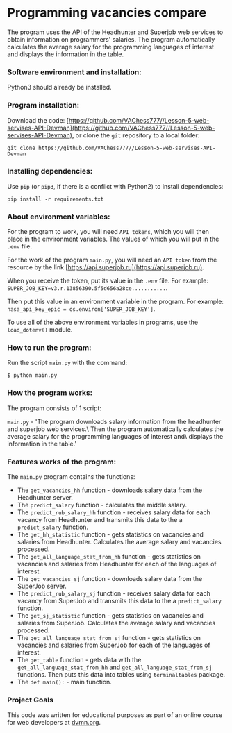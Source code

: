 # Programming vacancies compare

The program uses the API of the Headhunter and Superjob web services to obtain information on programmers' salaries.
The program automatically calculates the average salary for the programming languages of interest and displays the information in the table.

### Software environment and installation:

Python3 should already be installed.

### Program installation:

Download the code: [https://github.com/VAChess777//Lesson-5-web-servises-API-Devman](https://github.com/VAChess777//Lesson-5-web-servises-API-Devman), or clone the `git` repository to a local folder:
```
git clone https://github.com/VAChess777//Lesson-5-web-servises-API-Devman
```

### Installing dependencies:
 
Use `pip` (or `pip3`, if there is a conflict with Python2) to install dependencies:
```bach
pip install -r requirements.txt
```

### About environment variables:

For the program to work, you will need `API tokens`, which you will then place in the 
environment variables.  The values of which you will put in the `.env` file.

For the work of the program `main.py`, you will need an `API token` from the resource
by the link [https://api.superjob.ru](https://api.superjob.ru). 

When you receive the token, put its value in the `.env` file.
For example: `SUPER_JOB_KEY=v3.r.13856390.5f5d656a28ce...........`.

Then put this value in an environment variable in the program.
For example: `nasa_api_key_epic = os.environ['SUPER_JOB_KEY']`.

To use all of the above environment variables in programs, use the `load_dotenv()` module.

### How to run the program:

Run the script ```main.py``` with the command:
```bach
$ python main.py
```

### How the program works:

The program consists of 1 script:

```main.py``` - 'The program downloads salary information from the headhunter and superjob web services.\ 
				Then the program automatically calculates the average salary for the programming languages of interest and\ 
				displays the information in the table.'

            
### Features works of the program:

The `main.py` program contains the functions:

* The `get_vacancies_hh` function - downloads salary data from the Headhunter server.
* The `predict_salary` function - calculates the middle salary.
* The `predict_rub_salary_hh` function - receives salary data for each vacancy from Headhunter and transmits this data to the a `predict_salary` function.
* The `get_hh_statistic` function - gets statistics on vacancies and salaries from Headhunter. Calculates the average salary and vacancies processed.
* The `get_all_language_stat_from_hh` function - gets statistics on vacancies and salaries from Headhunter for each of the languages of interest.
* The `get_vacancies_sj` function - downloads salary data from the SuperJob server.
* The `predict_rub_salary_sj` function - receives salary data for each vacancy from SuperJob and transmits this data to the a `predict_salary` function.
* The `get_sj_statistic` function - gets statistics on vacancies and salaries from SuperJob. Calculates the average salary and vacancies processed.
* The `get_all_language_stat_from_sj` function - gets statistics on vacancies and salaries from SuperJob for each of the languages of interest.
* The `get_table` function - gets data with the `get_all_language_stat_from_hh` and `get_all_language_stat_from_sj` functions. Then puts this data into tables using `terminaltables` package.
* The `def main():` - main function. 

### Project Goals

This code was written for educational purposes as part of an online course for web developers at [dvmn.org](https://dvmn.org/).